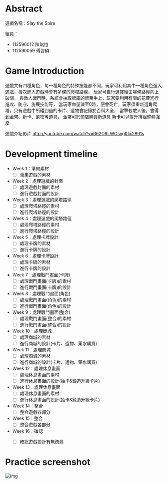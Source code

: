 # Abstract

遊戲名稱：Slay the Spire

組員：
- 112590012 陳竑愷
- 112590059 傅啓碩

# Game Introduction

遊戲共有四種角色，每一種角色的特殊技能都不同，玩家可利用其中一種角色進入遊戲，每次進入遊戲時會有多條的爬塔路線，
玩家可自行選擇經由哪條路徑向上破關，
與敵人戰鬥時，系統會抽取牌庫的牌至手上，玩家要利用有限的花費進行進攻、防守、施展技能等，
當玩家血量減至0時，便會死亡，玩家須重新選角爬塔，只有遊戲中所碰到過的卡片、遺物會記錄於百科大全，
當擊殺敵人後，會得到金幣、新卡、遺物等道具，
金幣可於商店購買新道具
新卡可以提升排組整體強度

遊戲介紹影片
http://youtube.com/watch?v=R62O9LWOsvg&t=2891s



# Development timeline

- Week 1：準備素材
  - [ ] 蒐集遊戲的素材
- Week 2：處理遊戲的封面
  - [ ] 處理遊戲封面的素材
  - [ ] 進行遊戲封面的設計
- Week 3：處理遊戲的爬塔路徑
  - [ ] 處理爬塔路徑的素材
  - [ ] 進行爬塔路徑的設計
- Week 4：處理遊戲的爬塔路徑
  - [ ] 處理爬塔路徑的素材
  - [ ] 進行爬塔路徑的設計
- Week 5：處理卡牌設計
  - [ ] 處理卡牌的素材
  - [ ] 進行卡牌的設計
- Week 6：處理卡牌設計
  - [ ] 處理卡牌的素材
  - [ ] 進行卡牌的設計
- Week 7：處理戰鬥畫面(卡牌)
  - [ ] 處理戰鬥畫面(卡牌)的素材
  - [ ] 進行戰鬥畫面(卡牌)的設計
- Week 8：處理戰鬥畫面(角色)
  - [ ] 處理戰鬥畫面(角色)的素材
  - [ ] 進行戰鬥畫面(角色)的設計
- Week 9：處理戰鬥畫面(整合)
  - [ ] 處理戰鬥畫面(整合)的素材
  - [ ] 進行戰鬥畫面(整合)的設計
- Week 10：處理商城
  - [ ] 處理商城的素材
  - [ ] 進行商城的設計(卡片、遺物、藥水購買)
- Week 11：處理商城
  - [ ] 處理商城的素材
  - [ ] 進行商城的設計(卡片、遺物、藥水購買)
- Week 12：處理休息畫面
  - [ ] 處理休息畫面的素材
  - [ ] 進行休息畫面的設計(抽卡&鍛造升級卡片) 
- Week 13：處理休息畫面
  - [ ] 處理休息畫面的素材
  - [ ] 進行休息畫面的設計(抽卡&鍛造升級卡片)
- Week 14：整合
  - [ ] 整合遊戲各部分
- Week 15：整合
  - [ ] 整合遊戲各部分
- Week 16：確認
  - [ ] 確認遊戲設計有無疏漏


# Practice screenshot
![img](https://github.com/Kai-1220/2025-OOPL/blob/main/Proposal/112590012-112590059/2025-02-21.png)